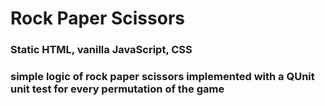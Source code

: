 # Rock Paper Scissors

### Static HTML, vanilla JavaScript, CSS
### simple logic of rock paper scissors implemented with a QUnit unit test for every permutation of the game 
